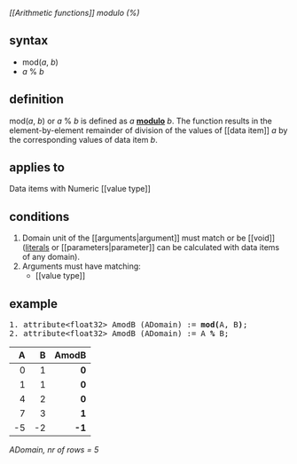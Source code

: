 *[[Arithmetic functions]] modulo (%)*

## syntax

-   mod(*a*, *b*)
-   *a* % *b*

## definition

mod(*a*, *b*) or *a* % *b* is defined as *a* [**modulo**](https://en.wikipedia.org/wiki/Modulo_operation) *b*. The function results in the element-by-element remainder of division of the values of [[data item]] *a* by the corresponding values of data item *b*.

## applies to

Data items with Numeric [[value type]]

## conditions

1.  Domain unit of the [[arguments|argument]] must match or be [[void]] ([literals](https://en.wikipedia.org/wiki/Literal_(computer_programming)) or [[parameters|parameter]] can be calculated with data items of any domain).
2.  Arguments must have matching:
    -   [[value type]]

## example

<pre>
1. attribute&lt;float32&gt; AmodB (ADomain) := <B>mod(</B>A, B<B>)</B>;
2. attribute&lt;float32&gt; AmodB (ADomain) := A <B>%</B> B;
</pre>

| A   | B   |**AmodB**|
|----:|----:|--------:|
| 0   | 1   | **0**   |
| 1   | 1   | **0**   |
| 4   | 2   | **0**   |
| 7   | 3   | **1**   |
| -5  | -2  | **-1**  |

*ADomain, nr of rows = 5*